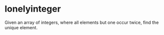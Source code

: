 # lonelyinteger
Given an array of integers, where all elements but one occur twice, find the unique element.
